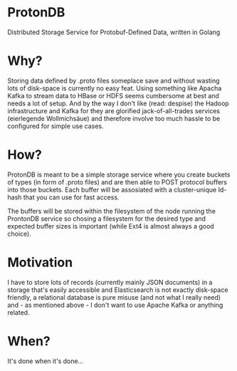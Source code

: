 # ProtonDB
Distributed Storage Service for Protobuf-Defined Data, written in Golang

# Why?
Storing data defined by .proto files someplace save and without wasting lots of disk-space is currently no easy feat.
Using something like Apacha Kafka to stream data to HBase or HDFS seems cumbersome at best and needs a lot of setup. 
And by the way I don't like (read: despise) the Hadoop infrastructure and Kafka for they are glorified jack-of-all-trades
services (eierlegende Wollmichsäue) and therefore involve too much hassle to be configured for simple use cases.

# How?
ProtonDB is meant to be a simple storage service where you create buckets of types (in form of .proto files) and are then able
to POST protocol buffers into those buckets. Each buffer will be assosiated with a cluster-unique Id-hash that you can use for 
fast access.

The buffers will be stored within the filesystem of the node running the ProntonDB service so chosing a filesystem for the 
desired type and expected buffer sizes is important (while Ext4 is almost always a good choice).

# Motivation
I have to store lots of records (currently mainly JSON documents) in a storage that's easily accessible and Elasticsearch is not
exactly disk-space friendly, a relational database is pure misuse (and not what I really need) and - as mentioned above - I don't
want to use Apache Kafka or anything related.

# When?
It's done when it's done...

